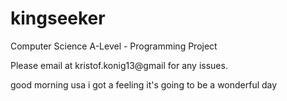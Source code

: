# kingseeker
Computer Science A-Level - Programming Project

Please email at kristof.konig13@gmail for any issues.

good morning usa i got a feeling it's going to be a wonderful day